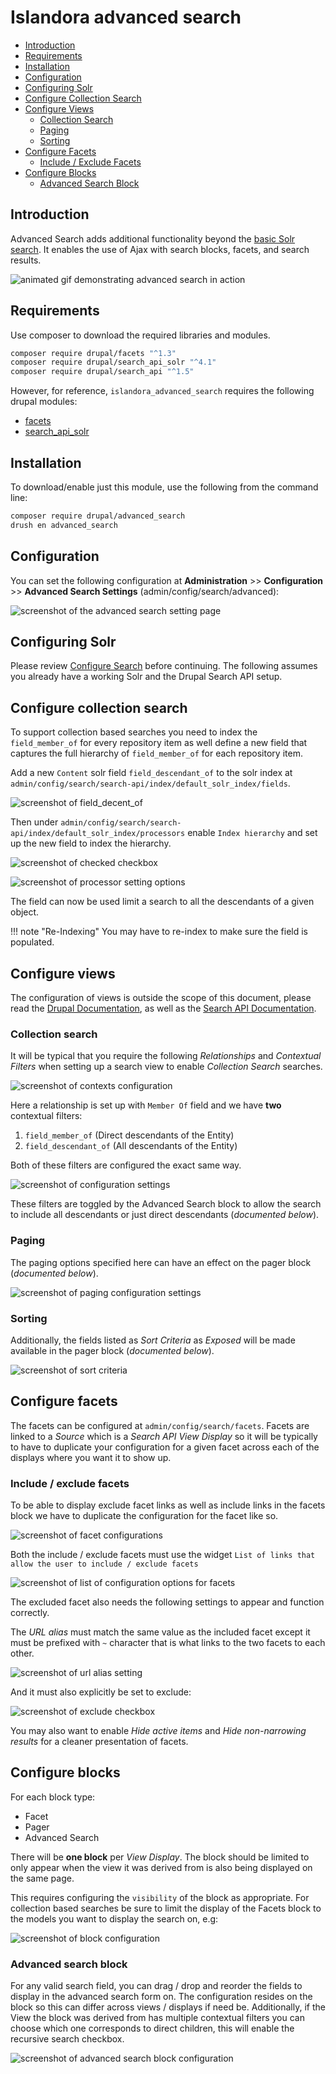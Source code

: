 # Islandora advanced search

- [Introduction](#introduction)
- [Requirements](#requirements)
- [Installation](#installation)
- [Configuration](#configuration)
- [Configuring Solr](#configuring-solr)
- [Configure Collection Search](#configure-collection-search)
- [Configure Views](#configure-views)
  - [Collection Search](#collection-search)
  - [Paging](#paging)
  - [Sorting](#sorting)
- [Configure Facets](#configure-facets)
  - [Include / Exclude Facets](#include-exclude-facets)
- [Configure Blocks](#configure-blocks)
  - [Advanced Search Block](#advanced-search-block)


## Introduction

Advanced Search adds additional functionality beyond the [basic Solr search](searching.md). It enables the use
of Ajax with search blocks, facets, and search results.

![animated gif demonstrating advanced search in action](../assets/advanced_search_demo.gif)

## Requirements

Use composer to download the required libraries and modules.

```bash
composer require drupal/facets "^1.3"
composer require drupal/search_api_solr "^4.1"
composer require drupal/search_api "^1.5"
```

However, for reference, `islandora_advanced_search` requires the following
drupal modules:

- [facets](https://www.drupal.org/project/facets)
- [search_api_solr](https://www.drupal.org/project/search_api_solr)

## Installation

To download/enable just this module, use the following from the command line:

```bash
composer require drupal/advanced_search
drush en advanced_search
```

## Configuration

You can set the following configuration at **Administration** >> **Configuration** >> **Advanced Search Settings**
(admin/config/search/advanced):

![screenshot of the advanced search setting page](../assets/islandora_advanced_search_settings.png)

## Configuring Solr

Please review
[Configure Search](searching.md) before continuing. The following assumes you already have a working Solr and the
Drupal Search API setup.

## Configure collection search

To support collection based searches you need to index the `field_member_of` for
every repository item as well define a new field that captures the full
hierarchy of `field_member_of` for each repository item.

Add a new `Content` solr field `field_descendant_of` to the solr index at
`admin/config/search/search-api/index/default_solr_index/fields`.

![screenshot of field_decent_of](../assets/advanced_search_field_decedent_of.png)

Then under `admin/config/search/search-api/index/default_solr_index/processors`
enable `Index hierarchy` and set up the new field to index the hierarchy.

![screenshot of checked checkbox](../assets/advanced_search_enable_index_hierarchy.png)

![screenshot of processor setting options](../assets/advanced_search_enable_index_hierarchy_processor.png)

The field can now be used limit a search to all the descendants of a given object.

!!! note "Re-Indexing"
    You may have to re-index to make sure the field is populated.

## Configure views

The configuration of views is outside the scope of this document, please read
the [Drupal Documentation](https://www.drupal.org/docs/8/core/modules/views), as
well as the
[Search API Documentation](https://www.drupal.org/docs/contributed-modules/search-api).

### Collection search

It will be typical that you require the following
_Relationships_ and _Contextual Filters_ when setting up a search view to enable
_Collection Search_ searches.

![screenshot of contexts configuration](../assets/advanced_search_view_advanced_setting.png)

Here a relationship is set up with `Member Of` field and we have **two**
contextual filters:

1. `field_member_of` (Direct descendants of the Entity)
2. `field_descendant_of` (All descendants of the Entity)

Both of these filters are configured the exact same way.

![screenshot of configuration settings](../assets/advanced_search_contextual_filter_settings.png)

These filters are toggled by the Advanced Search block to allow the search to
include all descendants or just direct descendants (*documented below*).

### Paging

The paging options specified here can have an effect on the pager block
(*documented below*).

![screenshot of paging configuration settings](../assets/advanced_search_pager_settings.png)

### Sorting

Additionally, the fields listed as _Sort Criteria_ as _Exposed_ will be made
available in the pager block (*documented below*).

![screenshot of sort criteria](../assets/advanced_search_sort_criteria.png)

## Configure facets

The facets can be configured at `admin/config/search/facets`. Facets are linked
to a *Source* which is a *Search API View Display* so it will be typically
to have to duplicate your configuration for a given facet across each of the
displays where you want it to show up.

### Include / exclude facets

To be able to display exclude facet links as well as include links in the facets
block we have to duplicate the configuration for the facet like so.

![screenshot of facet configurations](../assets/advanced_search_include_exclude_facets.png)

Both the include / exclude facets must use the widget
`List of links that allow the user to include / exclude facets`

![screenshot of list of configuration options for facets](../assets/advanced_search_include_exclude_facets_settings.png)

The excluded facet also needs the following settings to appear and function
correctly.

The _URL alias_ must match the same value as the included facet except it must be
prefixed with `~` character that is what links to the two facets to each other.

![screenshot of url alias setting](../assets/advanced_search_exclude_facet_settings_url_alias.png)

And it must also explicitly be set to exclude:

![screenshot of exclude checkbox](../assets/advanced_search_exclude_facet_settings_exclude.png)

You may also want to enable _Hide active items_ and _Hide non-narrowing results_
for a cleaner presentation of facets.

## Configure blocks

For each block type:

- Facet
- Pager
- Advanced Search

There will be **one block** per _View Display_. The block should be limited to
only appear when the view it was derived from is also being displayed on the
same page.

This requires configuring the `visibility` of the block as appropriate. For
collection based searches be sure to limit the display of the Facets block to
the models you want to display the search on, e.g:

![screenshot of block configuration](../assets/advanced_search_facet_block_settings.png)

### Advanced search block

For any valid search field, you can drag / drop and reorder the fields to
display in the advanced search form on. The configuration resides on the block
so this can differ across views / displays if need be. Additionally, if the View
the block was derived from has multiple contextual filters you can choose which
one corresponds to direct children, this will enable the recursive search
checkbox.

![screenshot of advanced search block configuration](../assets/advanced_search_advanced_search_block_settings.png)

